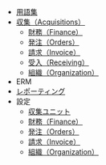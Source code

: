 * [用語集](./Glossary/index.md)
* [収集（Acquisitions）](./Acquisitions/README.md)
	* [財務（Finance）](./Acquisitions/Finance.md)
	* [発注（Orders）](./Acquisitions/Orders.md)
	* [請求（Invoice）](./Acquisitions/Invoices.md)
	* [受入（Receiving）](./Acquisitions/Receiving.md)
	* [組織（Organization）](./Acquisitions/Organizations.md)
* ERM
* [レポーティング](./Reporting/index.md)
* 設定
	* [収集ユニット](./Settings/Settings_acquisition_units.md)
	* [財務（Finance）](./Settings/Settings_finance.md)
	* [発注（Orders）](./Settings/Settings_orders.md)
	* [請求（Invoice）](./Settings/Settings_invoices.md)
	* [組織（Organization）](./Settings/Settings_organizations.md)